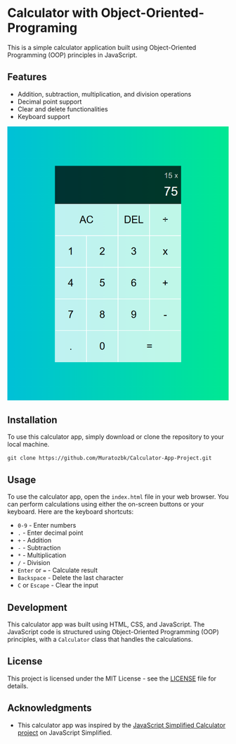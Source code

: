 
# Calculator with Object-Oriented-Programing 

This is a simple calculator application built using Object-Oriented Programming (OOP) principles in JavaScript.

## Features

- Addition, subtraction, multiplication, and division operations
- Decimal point support
- Clear and delete functionalities
- Keyboard support

![Calculator screenshot](/Cal.PNG)

## Installation

To use this calculator app, simply download or clone the repository to your local machine.

```
git clone https://github.com/Muratozbk/Calculator-App-Project.git
```

## Usage

To use the calculator app, open the `index.html` file in your web browser. You can perform calculations using either the on-screen buttons or your keyboard. Here are the keyboard shortcuts:

- `0-9` - Enter numbers
- `.` - Enter decimal point
- `+` - Addition
- `-` - Subtraction
- `*` - Multiplication
- `/` - Division
- `Enter` or `=` - Calculate result
- `Backspace` - Delete the last character
- `C` or `Escape` - Clear the input

## Development

This calculator app was built using HTML, CSS, and JavaScript. The JavaScript code is structured using Object-Oriented Programming (OOP) principles, with a `Calculator` class that handles the calculations.

## License

This project is licensed under the MIT License - see the [LICENSE](LICENSE) file for details.

## Acknowledgments

- This calculator app was inspired by the [JavaScript Simplified Calculator project](https://courses.webdevsimplified.com/view/courses/javascript-simplified-advanced) on JavaScript Simplified.
